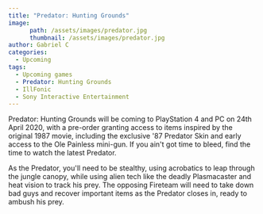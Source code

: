 ```yaml
---
title: "Predator: Hunting Grounds"
image:
      path: /assets/images/predator.jpg
      thumbnail: /assets/images/predator.jpg
author: Gabriel C
categories:
  - Upcoming
tags:
  - Upcoming games
  - Predator: Hunting Grounds
  - IllFonic
  - Sony Interactive Entertainment
---
```

Predator: Hunting Grounds will be coming to PlayStation 4 and PC on 24th April 2020, with a pre-order granting access to items inspired by the original 1987 movie, including the exclusive '87 Predator Skin and early access to the Ole Painless mini-gun. If you ain't got time to bleed, find the time to watch the latest Predator.

As the Predator, you'll need to be stealthy, using acrobatics to leap through the jungle canopy, while using alien tech like the deadly Plasmacaster and heat vision to track his prey. The opposing Fireteam will need to take down bad guys and recover important items as the Predator closes in, ready to ambush his prey.

